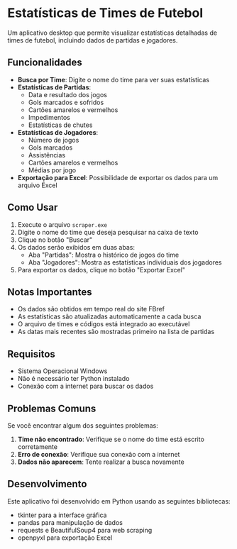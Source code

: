 # Estatísticas de Times de Futebol

Um aplicativo desktop que permite visualizar estatísticas detalhadas de times de futebol, incluindo dados de partidas e jogadores.

## Funcionalidades

- **Busca por Time**: Digite o nome do time para ver suas estatísticas
- **Estatísticas de Partidas**: 
  - Data e resultado dos jogos
  - Gols marcados e sofridos
  - Cartões amarelos e vermelhos
  - Impedimentos
  - Estatísticas de chutes
- **Estatísticas de Jogadores**:
  - Número de jogos
  - Gols marcados
  - Assistências
  - Cartões amarelos e vermelhos
  - Médias por jogo
- **Exportação para Excel**: Possibilidade de exportar os dados para um arquivo Excel

## Como Usar

1. Execute o arquivo `scraper.exe`
2. Digite o nome do time que deseja pesquisar na caixa de texto
3. Clique no botão "Buscar"
4. Os dados serão exibidos em duas abas:
   - Aba "Partidas": Mostra o histórico de jogos do time
   - Aba "Jogadores": Mostra as estatísticas individuais dos jogadores
5. Para exportar os dados, clique no botão "Exportar Excel"

## Notas Importantes

- Os dados são obtidos em tempo real do site FBref
- As estatísticas são atualizadas automaticamente a cada busca
- O arquivo de times e códigos está integrado ao executável
- As datas mais recentes são mostradas primeiro na lista de partidas

## Requisitos

- Sistema Operacional Windows
- Não é necessário ter Python instalado
- Conexão com a internet para buscar os dados

## Problemas Comuns

Se você encontrar algum dos seguintes problemas:

1. **Time não encontrado**: Verifique se o nome do time está escrito corretamente
2. **Erro de conexão**: Verifique sua conexão com a internet
3. **Dados não aparecem**: Tente realizar a busca novamente

## Desenvolvimento

Este aplicativo foi desenvolvido em Python usando as seguintes bibliotecas:
- tkinter para a interface gráfica
- pandas para manipulação de dados
- requests e BeautifulSoup4 para web scraping
- openpyxl para exportação Excel
